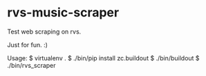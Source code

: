 # rvs-music-scraper
Test web scraping on rvs.

Just for fun. :)

Usage:
$ virtualenv .
$ ./bin/pip install zc.buildout
$ ./bin/buildout
$ ./bin/rvs_scraper
